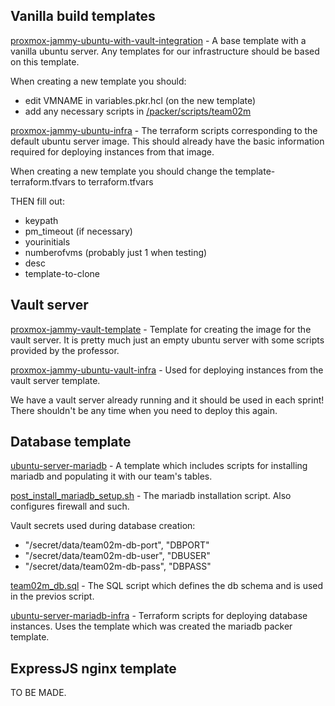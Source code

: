 ## Vanilla build templates

[proxmox-jammy-ubuntu-with-vault-integration](/build/packer/proxmox-jammy-ubuntu-with-vault-integration/) - A base template with a vanilla ubuntu server. Any templates for our infrastructure should be based on this template.

When creating a new template you should:
 - edit VMNAME in variables.pkr.hcl (on the new template)
 - add any necessary scripts in [/packer/scripts/team02m](/build/packer/scripts/team02m/)

[proxmox-jammy-ubuntu-infra](/build/terraform/proxmox-jammy-ubuntu-infra/) - The terraform scripts corresponding to the default ubuntu server image. This should already have the basic information required for deploying instances from that image.

When creating a new template you should change the template-terraform.tfvars to terraform.tfvars

THEN fill out:
 - keypath
 - pm_timeout (if necessary)
 - yourinitials
 - numberofvms (probably just 1 when testing)
 - desc
 - template-to-clone

## Vault server

[proxmox-jammy-vault-template](/build/packer/proxmox-jammy-vault-template/) - Template for creating the image for the vault server. It is pretty much just an empty ubuntu server with some scripts provided by the professor.

[proxmox-jammy-ubuntu-vault-infra](/build/terraform/proxmox-jammy-ubuntu-vault-infra/) - Used for deploying instances from the vault server template. 

We have a vault server already running and it should be used in each sprint! There shouldn't be any time when you need to deploy this again.

## Database template

[ubuntu-server-mariadb](/build/packer/ubuntu-server-mariadb/) - A template which includes scripts for installing mariadb and populating it with our team's tables.

[post_install_mariadb_setup.sh](/build/packer/scripts/team02m/post_install_mariadb_setup.sh) - The mariadb installation script. Also configures firewall and such.

Vault secrets used during database creation:
 - "/secret/data/team02m-db-port", "DBPORT"
 - "/secret/data/team02m-db-user", "DBUSER"
 - "/secret/data/team02m-db-pass", "DBPASS"

[team02m_db.sql](/build/packer/scripts/) - The SQL script which defines the db schema and is used in the previos script.

[ubuntu-server-mariadb-infra](/build/terraform/ubuntu-server-mariadb-infra/) - Terraform scripts for deploying database instances. Uses the template which was created the mariadb packer template.

## ExpressJS nginx template

TO BE MADE.